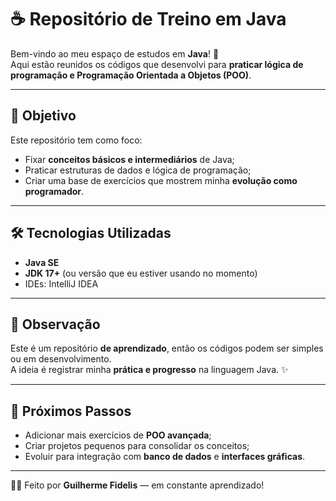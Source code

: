 # ☕ Repositório de Treino em Java

Bem-vindo ao meu espaço de estudos em **Java**! 🚀  
Aqui estão reunidos os códigos que desenvolvi para **praticar lógica de programação e Programação Orientada a Objetos (POO)**.  

---

## 🎯 Objetivo
Este repositório tem como foco:
- Fixar **conceitos básicos e intermediários** de Java;
- Praticar estruturas de dados e lógica de programação;
- Criar uma base de exercícios que mostrem minha **evolução como programador**.

---


## 🛠️ Tecnologias Utilizadas
- **Java SE**  
- **JDK 17+** (ou versão que eu estiver usando no momento)  
- IDEs: IntelliJ IDEA
  
---

## 📌 Observação
Este é um repositório **de aprendizado**, então os códigos podem ser simples ou em desenvolvimento.  
A ideia é registrar minha **prática e progresso** na linguagem Java. ✨

---

## 🚀 Próximos Passos
- Adicionar mais exercícios de **POO avançada**;  
- Criar projetos pequenos para consolidar os conceitos;  
- Evoluir para integração com **banco de dados** e **interfaces gráficas**.  

---

👨‍💻 Feito por **Guilherme Fidelis** — em constante aprendizado!
